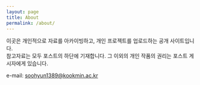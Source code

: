 ```yaml
---
layout: page
title: About
permalink: /about/
---
```


이곳은 개인적으로 자료를 아카이빙하고, 개인 프로젝트를 업로드하는 공개 사이트입니다. <br>
참고자료는 모두 포스트의 하단에 기재합니다. 그 이외의 개인 작품의 권리는 포스트 게시자에게 있습니다.

e-mail: soohyun1389@kookmin.ac.kr <br>

<!-- This is the base Jekyll theme. You can find out more info about customizing your Jekyll theme, as well as basic Jekyll usage documentation at [jekyllrb.com](https://jekyllrb.com/)

You can find the source code for Minima at GitHub:
[jekyll][jekyll-organization] /
[minima](https://github.com/jekyll/minima)

You can find the source code for Jekyll at GitHub:
[jekyll][jekyll-organization] /
[jekyll](https://github.com/jekyll/jekyll)


[jekyll-organization]: https://github.com/jekyll -->
